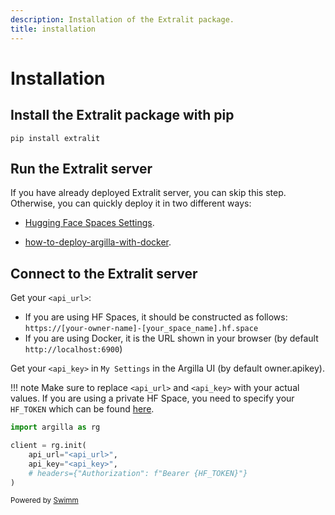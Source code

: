 ```yaml
---
description: Installation of the Extralit package.
title: installation
---
```

# Installation

## Install the Extralit package with pip

```console
pip install extralit
```

## Run the Extralit server

If you have already deployed Extralit server, you can skip this step. Otherwise, you can quickly deploy it in two different ways:

- <SwmLink doc-title="Hugging Face Spaces Settings" repo-id="Z2l0aHViJTNBJTNBZXh0cmFsaXQlM0ElM0FleHRyYWxpdA==" repo-name="extralit" path="/.swm/hugging-face-spaces-settings.83tqipri.sw.md">[Hugging Face Spaces Settings](https://app.swimm.io/repos/Z2l0aHViJTNBJTNBZXh0cmFsaXQlM0ElM0FleHRyYWxpdA%3D%3D/docs/83tqipri)</SwmLink>.

- <SwmLink doc-title="how-to-deploy-argilla-with-docker" repo-id="Z2l0aHViJTNBJTNBZXh0cmFsaXQlM0ElM0FleHRyYWxpdA==" repo-name="extralit" path="/.swm/how-to-deploy-argilla-with-docker.kudvakh0.sw.md">[how-to-deploy-argilla-with-docker](https://app.swimm.io/repos/Z2l0aHViJTNBJTNBZXh0cmFsaXQlM0ElM0FleHRyYWxpdA%3D%3D/docs/kudvakh0)</SwmLink>.

## Connect to the Extralit server

Get your `<api_url>`:

- If you are using HF Spaces, it should be constructed as follows: `https://[your-owner-name]-[your_space_name].hf.space`
- If you are using Docker, it is the URL shown in your browser (by default `http://localhost:6900`)

Get your `<api_key>` in `My Settings` in the Argilla UI (by default owner.apikey).

!!! note Make sure to replace `<api_url>` and `<api_key>` with your actual values. If you are using a private HF Space, you need to specify your `HF_TOKEN` which can be found [here](https://huggingface.co/settings/tokens).

```python
import argilla as rg

client = rg.init(
    api_url="<api_url>",
    api_key="<api_key>",
    # headers={"Authorization": f"Bearer {HF_TOKEN}"}
)
```

<SwmMeta version="3.0.0"><sup>Powered by [Swimm](https://app.swimm.io/)</sup></SwmMeta>
